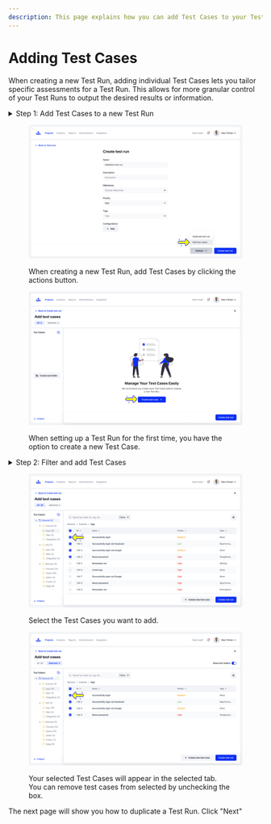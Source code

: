 ```yaml
---
description: This page explains how you can add Test Cases to your Test Runs.
---
```


# Adding Test Cases

When creating a new Test Run, adding individual Test Cases lets you tailor specific assessments for a Test Run. This allows for more granular control of your Test Runs to output the desired results or information.&#x20;

<details>

<summary>Step 1: Add Test Cases to a new Test Run</summary>

After creating a new Test Run, select "Add Test Cases" from the actions menu.

On the next page, you have the option of [creating a new test case](../../../test-cases-tab/creating-test-cases/) or adding a Test Case from the repository.

</details>

<figure><img src="../../../../.gitbook/assets/835_Test runs - Create test run 4.png" alt=""><figcaption><p>When creating a new Test Run, add Test Cases by clicking the actions button.</p></figcaption></figure>

<figure><img src="../../../../.gitbook/assets/912_Test runs - Create test run - Empty state.png" alt=""><figcaption><p>When setting up a Test Run for the first time, you have the option to create a new Test Case.</p></figcaption></figure>

<details>

<summary>Step 2: Filter and add Test Cases</summary>

Your Test Cases are organized in the Test Folders sidebar, within your Table View choose the Test Cases you wish to add by ticking the checkbox. The chosen test cases will automatically show up in the selected tab.

</details>

<figure><img src="../../../../.gitbook/assets/838_Test runs - Create test run - Add test cases - Bulk - Add.png" alt=""><figcaption><p>Select the Test Cases you want to add.</p></figcaption></figure>

<figure><img src="../../../../.gitbook/assets/839_Test runs - Create test run - Add test cases - Selected.png" alt=""><figcaption><p>Your selected Test Cases will appear in the selected tab. <br>You can remove test cases from selected by unchecking the box.</p></figcaption></figure>

The next page will show you how to duplicate a Test Run. Click "Next"&#x20;
